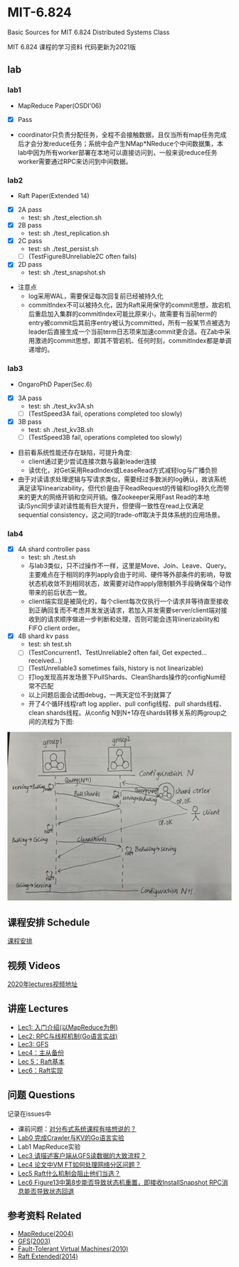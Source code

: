 # MIT-6.824
Basic Sources for MIT 6.824 Distributed Systems Class

MIT 6.824 课程的学习资料 代码更新为2021版


## lab

### lab1
-	MapReduce Paper(OSDI'06)  
- [x]	Pass  
- coordinator只负责分配任务，全程不会接触数据，且仅当所有map任务完成后才会分发reduce任务；系统中会产生NMap*NReduce个中间数据集，本lab中因为所有worker部署在本地可以直接访问到，一般来说reduce任务worker需要通过RPC来访问到中间数据。  

### lab2  
-	Raft Paper(Extended 14)  
- [x]	2A pass  
	- test: sh ./test_election.sh  
- [x]	2B pass
	- test: sh ./test_replication.sh  
- [x]   2C pass  
	- test: sh ./test_persist.sh  
	- [ ] (TestFigure8Unreliable2C often fails) 
- [x]   2D pass
	- test: sh ./test_snapshot.sh  
- 注意点
	- log采用WAL，需要保证每次回复前已经被持久化
	- commitIndex不可以被持久化，因为Raft采用保守的commit思想，故宕机后重启加入集群的commitIndex可能比原来小，故需要有当前term的entry被commit后其前序entry被认为committed，所有一般某节点被选为leader后直接生成一个当前term日志项来加速commit更合适。在Zab中采用激进的commit思想，即其不管宕机、任何时刻，commitIndex都是单调递增的。

### lab3
-	OngaroPhD Paper(Sec.6)  
- [x]	3A pass
	- test: sh ./test_kv3A.sh
	- [ ] (TestSpeed3A fail, operations completed too slowly)  
- [x]   3B pass  
	- test: sh ./test_kv3B.sh  
	- [ ] (TestSpeed3B fail, operations completed too slowly)  
- 目前看系统性能还存在缺陷，可提升角度:
	- client通过更少尝试连接次数与最新leader连接  
	- 读优化，对Get采用ReadIndex或LeaseRead方式减轻log与广播负担  
- 由于对读请求处理逻辑与写请求类似，需要经过多数派的log确认，故该系统满足读写linearizability，但代价是由于ReadRequest的传输和log持久化而带来的更大的网络开销和空间开销。像Zookeeper采用Fast Read的本地读/Sync同步读对读性能有巨大提升，但使得一致性在read上仅满足sequential consistency，这之间的trade-off取决于具体系统的应用场景。  

### lab4
- [x]	4A shard controller pass
	- test: sh ./test.sh
	- 与lab3类似，只不过操作不一样，这里是Move、Join、Leave、Query。主要难点在于相同的序列apply会由于时间、硬件等外部条件的影响，导致状态机收敛不到相同状态，故需要对动作apply限制额外手段确保每个动作带来的前后状态一致。
	- client端实现是被简化的，每个client每次仅执行一个请求并等待直至接收到正确回复而不考虑并发发送请求，若加入并发需要server/client端对接收到的请求顺序做进一步判断和处理，否则可能会违背linerizability和FIFO client order。    
- [x]	4B shard kv pass
	- test: sh test.sh
	- [ ] (TestConcurrent1、TestUnreliable2 often fail, Get expected... received...)
	- [ ] (TestUnreliable3 sometimes fails, history is not linearizable) 
	- [ ] 打log发现高并发场景下PullShards、CleanShards操作的configNum经常不匹配
	- 以上问题后面会试图debug，一两天定位不到就算了
	- 开了4个循环线程raft log applier、pull config线程、pull shards线程、clean shards线程。从config N到N+1存在shards转移关系的两group之间的流程为下图:


![流程图](result/LAB4B.JPG)

## 课程安排 Schedule

[课程安排](https://pdos.csail.mit.edu/6.824/schedule.html)

## 视频 Videos

[2020年lectures视频地址](https://www.bilibili.com/video/av87684880)

## 讲座 Lectures

- [Lec1: 入门介绍(以MapReduce为例)](https://github.com/chaozh/MIT-6.824/issues/2)
- [Lec2: RPC与线程机制(Go语言实战)](https://github.com/chaozh/MIT-6.824/issues/3)
- [Lec3: GFS](https://github.com/chaozh/MIT-6.824/issues/6)
- [Lec4：主从备份](https://github.com/chaozh/MIT-6.824/issues/7)
- [Lec 5：Raft基本](https://github.com/chaozh/MIT-6.824/issues/9)
- [Lec6：Raft实现](https://github.com/chaozh/MIT-6.824/issues/10)

## 问题 Questions

记录在issues中

- 课前问题：[对分布式系统课程有啥想说的？](https://github.com/chaozh/MIT-6.824/issues/1)
- [Lab0 完成Crawler与KV的Go语言实验](https://github.com/chaozh/MIT-6.824/issues/4)
- Lab1 MapReduce实验
- [Lec3 请描述客户端从GFS读数据的大致流程？](https://github.com/chaozh/MIT-6.824/issues/6)
- [Lec4 论文中VM FT如何处理网络分区问题？](https://github.com/chaozh/MIT-6.824/issues/7)
- [Lec5 Raft什么机制会阻止他们当选？](https://github.com/chaozh/MIT-6.824/issues/9)
- [Lec6 Figure13中第8步能否导致状态机重置，即接收InstallSnapshot RPC消息能否导致状态回退](https://github.com/chaozh/MIT-6.824/issues/10)

## 参考资料 Related

- [MapReduce(2004)](https://pdos.csail.mit.edu/6.824/papers/mapreduce.pdf)
- [GFS(2003)](https://static.googleusercontent.com/media/research.google.com/zh-CN//archive/gfs-sosp2003.pdf)
- [Fault-Tolerant Virtual Machines(2010)](https://pdos.csail.mit.edu/6.824/papers/vm-ft.pdf)
- [Raft Extended(2014)](https://pdos.csail.mit.edu/6.824/papers/raft-extended.pdf)


